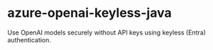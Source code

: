 # azure-openai-keyless-java
Use OpenAI models securely without API keys using keyless (Entra) authentication.
